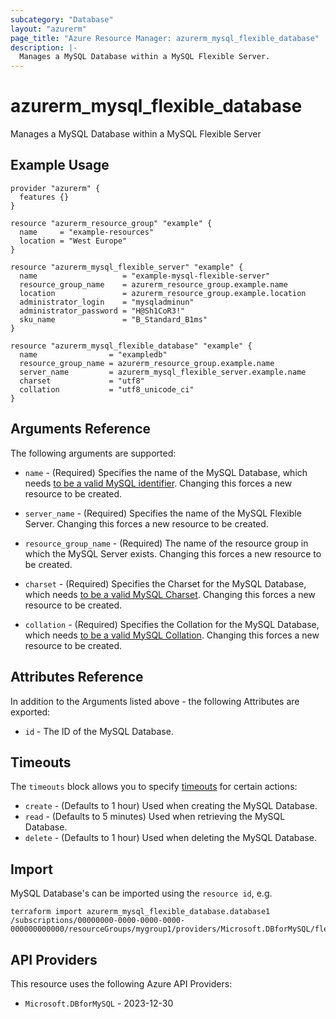 ```yaml
---
subcategory: "Database"
layout: "azurerm"
page_title: "Azure Resource Manager: azurerm_mysql_flexible_database"
description: |-
  Manages a MySQL Database within a MySQL Flexible Server.
---
```


# azurerm_mysql_flexible_database

Manages a MySQL Database within a MySQL Flexible Server

## Example Usage

```hcl
provider "azurerm" {
  features {}
}

resource "azurerm_resource_group" "example" {
  name     = "example-resources"
  location = "West Europe"
}

resource "azurerm_mysql_flexible_server" "example" {
  name                   = "example-mysql-flexible-server"
  resource_group_name    = azurerm_resource_group.example.name
  location               = azurerm_resource_group.example.location
  administrator_login    = "mysqladminun"
  administrator_password = "H@Sh1CoR3!"
  sku_name               = "B_Standard_B1ms"
}

resource "azurerm_mysql_flexible_database" "example" {
  name                = "exampledb"
  resource_group_name = azurerm_resource_group.example.name
  server_name         = azurerm_mysql_flexible_server.example.name
  charset             = "utf8"
  collation           = "utf8_unicode_ci"
}
```

## Arguments Reference

The following arguments are supported:

* `name` - (Required) Specifies the name of the MySQL Database, which needs [to be a valid MySQL identifier](https://dev.mysql.com/doc/refman/5.7/en/identifiers.html). Changing this forces a new resource to be created.

* `server_name` - (Required) Specifies the name of the MySQL Flexible Server. Changing this forces a new resource to be created.

* `resource_group_name` - (Required) The name of the resource group in which the MySQL Server exists. Changing this forces a new resource to be created.

* `charset` - (Required) Specifies the Charset for the MySQL Database, which needs [to be a valid MySQL Charset](https://dev.mysql.com/doc/refman/5.7/en/charset-charsets.html). Changing this forces a new resource to be created.

* `collation` - (Required) Specifies the Collation for the MySQL Database, which needs [to be a valid MySQL Collation](https://dev.mysql.com/doc/refman/5.7/en/charset-mysql.html). Changing this forces a new resource to be created.

## Attributes Reference

In addition to the Arguments listed above - the following Attributes are exported:

* `id` - The ID of the MySQL Database.

## Timeouts

The `timeouts` block allows you to specify [timeouts](https://developer.hashicorp.com/terraform/language/resources/configure#define-operation-timeouts) for certain actions:

* `create` - (Defaults to 1 hour) Used when creating the MySQL Database.
* `read` - (Defaults to 5 minutes) Used when retrieving the MySQL Database.
* `delete` - (Defaults to 1 hour) Used when deleting the MySQL Database.

## Import

MySQL Database's can be imported using the `resource id`, e.g.

```shell
terraform import azurerm_mysql_flexible_database.database1 /subscriptions/00000000-0000-0000-0000-000000000000/resourceGroups/mygroup1/providers/Microsoft.DBforMySQL/flexibleServers/flexibleserver1/databases/database1
```

## API Providers
<!-- This section is generated, changes will be overwritten -->
This resource uses the following Azure API Providers:

* `Microsoft.DBforMySQL` - 2023-12-30
